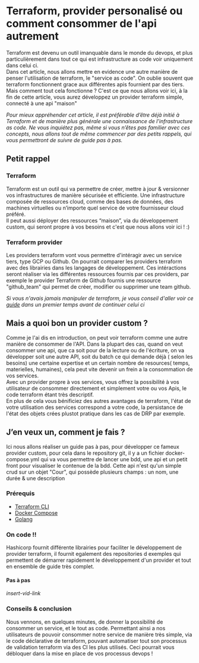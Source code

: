 # Terraform, provider personalisé ou comment consommer de l'api autrement

Terraform est devenu un outil imanquable dans le monde du devops, et plus particulièrement dans tout ce qui est infrastructure as code voir uniquement dans celui ci.  
Dans cet article, nous allons mettre en evidence une autre manière de penser l'utilisation de terraform, le "service as code". On oublie souvent que terraform fonctionnent grace aux différentes apis fournient par des tiers. Mais comment tout cela fonctionne ? C'est ce que nous allons voir ici, à la fin de cette article, vous aurez développez un provider terraform simple, connecté à une api "maison"

*Pour mieux appréhender cet article, il est préférable d’être déjà initié à Terraform et de manière plus générale une connaissance de l’infrastructure as code. Ne vous inquiétez pas, même si vous n’êtes pas familier avec ces concepts, nous allons tout de même commencer par des petits rappels, qui vous permettront de suivre de guide pas à pas.*

## Petit rappel

### Terraform

Terraform est un outil qui va permettre de créer, mettre à jour & versionner vos infrastructures de manière sécurisée et efficiente. Une infrastructure composée de ressources cloud, comme des bases de données, des machines virtuelles ou n’importe quel service de votre fournisseur cloud préféré.  
Il peut aussi déployer des ressources “maison”, via du développement custom, qui seront propre à vos besoins et c'est que nous allons voir ici ! :)  

### Terraform provider

Les providers terraform vont vous permettre d'intéragir avec un service tiers, type GCP ou Github. On pourrait comparer les providers terraform avec des librairies dans les langages de développement. Ces intéractions seront réaliser via les différentes ressources fournis par ces providers, par exemple le provider Terraform de Github fournis une ressource "github_team" qui permet de créer, modifier ou supprimer une team github.  

*Si vous n'avais jamais manipuler de terraform, je vous conseil d'aller voir ce [guide](https://github.com/ekit3/terraform-scaleway) dans un premier temps avant de continuer celui ci*

## Mais a quoi bon un provider custom ?

Comme je l'ai dis en introduction, on peut voir terraform comme une autre manière de consommer de l'API. Dans la plupart des cas, quand on veut consommer une api, que ca soit pour de la lecture ou de l'écriture, on va développer soit une autre API, soit du batch ce qui demande déjà ( selon les besoins) une certaine expertise et un certain nombre de resources( temps, materielles, humaines), cela peut vite devenir un frein a la consommation de vos services.  
Avec un provider propre à vos services, vous offrez la possibilité à vos utilisateur de consommer directement et simplement votre ou vos Apis, le code terraform étant très descriptif.  
En plus de cela vous bénificiez des autres avantages de terraform, l'état de votre utilisation des services correspond a votre code, la persistance de l'état des objets crées plustot pratique dans les cas de DRP par exemple.

## J’en veux un, comment je fais ?

Ici nous allons réaliser un guide pas à pas, pour développer ce fameux provider custom, pour cela dans le repository git, il y a un fichier docker-compose.yml qui va vous permettre de lancer une bdd, une api et un petit front pour visualiser le contenue de la bdd.
Cette api n'est qu'un simple crud sur un objet "Cour", qui possède plusieurs champs : un nom, une durée & une description

### Prérequis

- [Terraform CLI](https://developer.hashicorp.com/terraform/tutorials/aws-get-started/install-cli)
- [Docker Compose](https://docs.docker.com/compose/install/#scenario-one-install-docker-desktop)
- [Golang](https://go.dev/doc/install)

### On code !!

Hashicorp fournit différente librairies pour faciliter le développement de provider terraform, il fournit egalement des repositories d exemples qui permettent de démarrer rapidement le développement d'un provider et tout en ensemble de guide très complet.

#### Pas à pas

*insert-vid-link*

### Conseils & conclusion

Nous vennons, en quelques minutes, de donner la possibilité de consommer un service, et le tout as code.
Permettant ainsi a nos utilisateurs de pouvoir consommer notre service de manière très simple, via le code déclarative de terraform, pouvant automatiser tout son processus de validation terraform via des CI les plus utilisés. Ceci pourrait vous débloquer dans la mise en place de vos processus devops !
